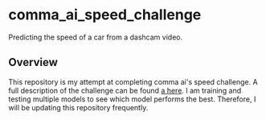 # comma_ai_speed_challenge
Predicting the speed of a car from a dashcam video.

## Overview
This repository is my attempt at completing comma ai's speed challenge. A full description of the challenge can be found [a here](https://github.com/commaai/speedchallenge). I am training and testing multiple models to see which model performs the best. Therefore, I will be updating this repository frequently.

